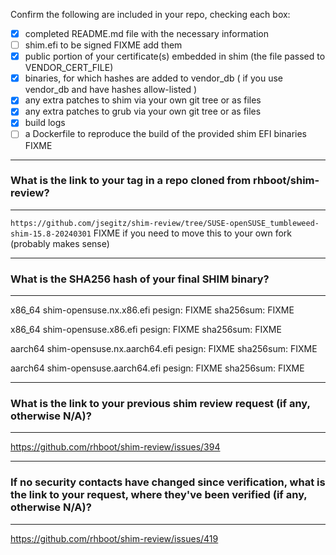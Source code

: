 Confirm the following are included in your repo, checking each box:

 - [x] completed README.md file with the necessary information
 - [ ] shim.efi to be signed FIXME add them
 - [x] public portion of your certificate(s) embedded in shim (the file passed to VENDOR_CERT_FILE)
 - [x] binaries, for which hashes are added to vendor_db ( if you use vendor_db and have hashes allow-listed )
 - [x] any extra patches to shim via your own git tree or as files
 - [x] any extra patches to grub via your own git tree or as files
 - [x] build logs
 - [ ] a Dockerfile to reproduce the build of the provided shim EFI binaries FIXME

*******************************************************************************
### What is the link to your tag in a repo cloned from rhboot/shim-review?
*******************************************************************************
`https://github.com/jsegitz/shim-review/tree/SUSE-openSUSE_tumbleweed-shim-15.8-20240301`
FIXME if you need to move this to your own fork (probably makes sense)

*******************************************************************************
### What is the SHA256 hash of your final SHIM binary?
*******************************************************************************
x86_64 shim-opensuse.nx.x86.efi
pesign: FIXME
sha256sum: FIXME

x86_64 shim-opensuse.x86.efi
pesign: FIXME
sha256sum: FIXME

aarch64 shim-opensuse.nx.aarch64.efi
pesign: FIXME
sha256sum: FIXME

aarch64 shim-opensuse.aarch64.efi
pesign: FIXME
sha256sum: FIXME

*******************************************************************************
### What is the link to your previous shim review request (if any, otherwise N/A)?
*******************************************************************************
https://github.com/rhboot/shim-review/issues/394

*******************************************************************************
### If no security contacts have changed since verification, what is the link to your request, where they've been verified (if any, otherwise N/A)?
*******************************************************************************
https://github.com/rhboot/shim-review/issues/419
